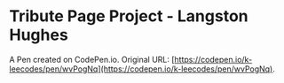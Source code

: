 # Tribute Page Project - Langston Hughes

A Pen created on CodePen.io. Original URL: [https://codepen.io/k-leecodes/pen/wvPogNq](https://codepen.io/k-leecodes/pen/wvPogNq).


